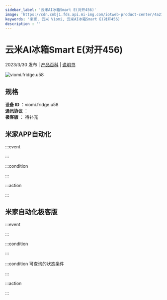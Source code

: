```yaml
---
sidebar_label: '云米AI冰箱Smart E(对开456)'
image: 'https://cdn.cnbj1.fds.api.mi-img.com/iotweb-product-center/4a218d419da5d1606b4c48eaf2bdd6ac_1678427371419.png?GalaxyAccessKeyId=AKVGLQWBOVIRQ3XLEW&Expires=9223372036854775807&Signature=0cX5y6qGiegdSIJKvtReT6ZIn24='
keywords: '米家, 云米 Viomi, 云米AI冰箱Smart E(对开456)'
description : ''
---
```

# 云米AI冰箱Smart E(对开456)

2023/3/30 发布 | [产品百科](https://home.mi.com/webapp/content/baike/product/index.html?model=viomi.fridge.u58/) | [说明书](https://home.mi.com/views/introduction.html?model=viomi.fridge.u58&region=cn)

![viomi.fridge.u58](https://cdn.cnbj1.fds.api.mi-img.com/iotweb-product-center/4a218d419da5d1606b4c48eaf2bdd6ac_1678427371419.png?GalaxyAccessKeyId=AKVGLQWBOVIRQ3XLEW&Expires=9223372036854775807&Signature=0cX5y6qGiegdSIJKvtReT6ZIn24=)

## 规格  
> 
**设备 ID** ：viomi.fridge.u58  
**通讯协议** ：  
**极客版**  ： 待补充 


## 米家APP自动化  

:::event  

:::

:::condition  

:::

:::action   

:::

## 米家自动化极客版  

:::event  

:::

:::condition  

:::

:::condition 可查询的状态条件  

:::

:::action  

:::

        
